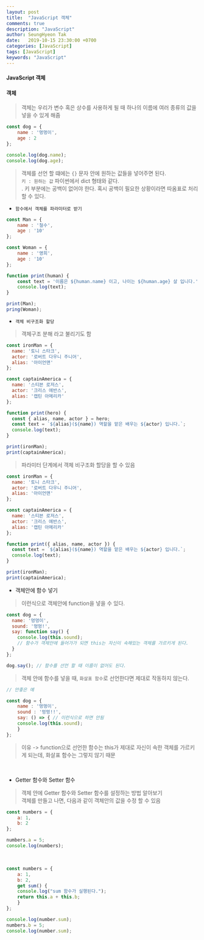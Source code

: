 ```yaml
---
layout: post
title:  "JavaScript 객체"
comments: true
description: "JavaScript"
author: SeungHyeon Tak
date:   2019-10-15 23:30:00 +0700
categories: [JavaScript]
tags: [JavaScript]
keywords: "JavaScript"
---
```

#### JavaScript 객체

#### 객체
> 객체는 우리가 변수 혹은 상수를 사용하게 될 때 하나의 이름에 여러 종류의 값을 넣을 수 있게 해줌 <br>

```javascript
const dog = {
	name : '멍멍이',
	age : 2
};

console.log(dog.name);
console.log(dog.age);
```

> 객체를 선언 할 떄에는 `{}` 문자 안에 원하는 값들을 넣어주면 된다. <br>
> `키 : 원하는 값` 파이썬에서 dict 형태와 같다. <br>.
> 키 부분에는 공백이 없어야 한다. 혹시 공백이 필요한 상황이라면 따옴표로 처리 할 수 있다. <br>

* `함수에서 객체를 파라미터로 받기`

```javascript
const Man = {
	name : '철수',
	age : '10'
};

const Woman = {
	name : '영희',
	age : '10'
};

function print(human) {
	const text = '이름은 ${human.name} 이고, 나이는 ${human.age} 살 입니다.';
	console.log(text);
}

print(Man);
pring(Woman);
```

* `객체 비구조화 할당`

> 객체구조 분해 라고 불리기도 함

```javascript
const ironMan = {
  name: '토니 스타크',
  actor: '로버트 다우니 주니어',
  alias: '아이언맨'
};

const captainAmerica = {
  name: '스티븐 로저스',
  actor: '크리스 에반스',
  alias: '캡틴 아메리카'
};

function print(hero) {
  const { alias, name, actor } = hero;
  const text = `${alias}(${name}) 역할을 맡은 배우는 ${actor} 입니다.`;
  console.log(text);
}

print(ironMan);
print(captainAmerica);
```

> 파라미터 단계에서 객체 비구조화 할당을 할 수 있음

```javascript
const ironMan = {
  name: '토니 스타크',
  actor: '로버트 다우니 주니어',
  alias: '아이언맨'
};

const captainAmerica = {
  name: '스티븐 로저스',
  actor: '크리스 에반스',
  alias: '캡틴 아메리카'
};

function print({ alias, name, actor }) {
  const text = `${alias}(${name}) 역할을 맡은 배우는 ${actor} 입니다.`;
  console.log(text);
}

print(ironMan);
print(captainAmerica);
```

* 객체안에 함수 넣기
> 이런식으로 객체안에 function을 넣을 수 있다.

```javascript
const dog = {
  name: '멍멍이',
  sound: '멍멍!',
  say: function say() {
    console.log(this.sound);
    // 함수가 객체안에 들어가가 되면 this는 자신이 속해있는 객체를 가르키게 된다.
  }
};

dog.say(); // 함수를 선언 할 때 이름이 없어도 된다.
```

> 객체 안에 함수를 넣을 때, `화살표 함수`로 선언한다면 제대로 작동하지 않는다.

```javascript
// 안좋은 예

const dog = {
    name : '멍멍이',
    sound : '멍멍!!',
    say: () => { // 이런식으로 하면 안됨
	console.log(this.sound);
    }
};
```

> 이유 -> function으로 선언한 함수는 this가 제대로 자신이 속한 객체를 가르키게 되는데, 화살표 함수는 그렇지 않기 때문

<br>

* Getter 함수와 Setter 함수

> 객체 안에 Getter 함수와 Setter 함수를 설정하는 방법 알아보기 <br>
> 객체를 만들고 나면, 다음과 같이 객체안의 값을 수정 할 수 있음

```javascript
const numbers = {
    a: 1,
    b: 2
};

numbers.a = 5;
console.log(numbers);
```

<br>

```javascript
const numbers = {
    a: 1,
    b: 2,
    get sum() {
	console.log("sum 함수가 실행된다.");
	return this.a + this.b;
    }
};

console.log(number.sum);
numbers.b = 5;
console.log(number.sum);
```

